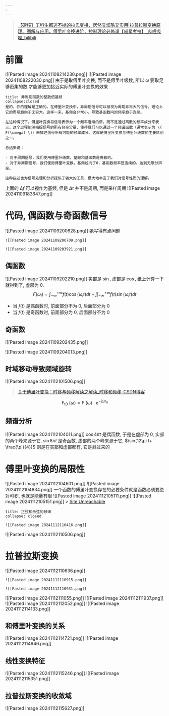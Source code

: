 ```yaml
---
~
---
```

>[【硬核】工科生都逃不掉的拉氏变换，居然又炫酷又实用|拉普拉斯变换原理、图解与应用，傅里叶变换进阶，控制理论必修课【喵星考拉】\_哔哩哔哩\_bilibili](https://www.bilibili.com/video/BV1uK2mYME36/?spm_id_from=333.788.player.switch&vd_source=56499cc54ebd02db0ac739e485d74801)
# 前置
![[Pasted image 20241108214230.png]]
![[Pasted image 20241108222030.png]]
由于是取傅里叶变换, 而不是傅里叶级数, 所以 $\omega$ 要取足够密集的数,才能够更加接近实际的傅里叶变换的效果
```ad-note
title: 非周期函数的整数倍基频
collapse:closed
是的，你的理解是正确的。在傅里叶变换中，非周期信号可以被视为周期非常大的信号，理论上它的周期趋向于无穷大。这样一来，基频会非常小，导致基函数间的频率趋于连续。

在这种情况下，傅里叶变换将信号表示为一个频率连续的谱，而不是通过离散的频率成分来表示。这个过程能够捕捉信号的所有频率分量，使得我们可以通过一个频谱函数（通常表示为 \( F(\omega) \)）来描述信号所有可能的频率成分。这就是傅里叶变换与傅里叶级数的主要区别之一。

总结来说：

- 对于周期信号，我们使用傅里叶级数，基频和基函数是离散的。
- 对于非周期信号，我们使用傅里叶变换，基频趋向于0，基函数频率是连续的，达到无限分辨率。

这种描述也为信号处理和分析提供了强大的工具，极大地丰富了我们对信号性质的理解。

```
上面的 $\Delta f$ 可以视作为基频, 但是 $\Delta t$ 并不是周期, 而是采样周期
![[Pasted image 20241109183647.png]]
# 代码, 偶函数与奇函数信号
![[Pasted image 20241109200628.png]]
她写得有点问题
```ad-col2
![[Pasted image 20241109200709.png]]

![[Pasted image 20241109203921.png]]
```
## 偶函数
 ![[Pasted image 20241109202210.png]]
实部是 $\sin$, 虚部是 $\cos$, 纸上计算一下就得到了, 虚部为 0.
$$
F(\omega_{i})=\int_{-\infty}^{+\infty}f(t)\cos(\omega_{i}t)dt-j\int_{-\infty}^{+\infty}f(t)\sin(\omega_{i}t)dt
$$
- 当 $f(t)$ 是偶函数时, 前面部分不为 $0$, 后面部分为 $0$
- 当 $f(t)$ 是奇函数时, 前面部分为 $0$, 后面部分不为 $0$
## 奇函数
![[Pasted image 20241109202435.png]]

![[Pasted image 20241109204013.png]]
## 时域移动导致频域旋转
![[Pasted image 20241112101506.png]]
>[关于傅里叶变换：时移与频移解读之解读\_时移和频移-CSDN博客](https://blog.csdn.net/zhuoqingjoking97298/article/details/122746177)

$$
\mathrm F_{\mathrm t0}\:(\mathrm\omega)=\mathrm F\:(\mathrm\omega)\cdot\mathrm e^{-\mathrm j\mathrm\omega\mathrm t_0}
$$
## 频谱分析
![[Pasted image 20241112104011.png]]
$\cos{4\pi t}$ 是偶函数, 于是在虚部为 $0$, 实部的两个峰来源于它, $\sin{8\pi t}$ 是奇函数, 虚部的两个峰来源于它, $\sin(12\pi t+ \frac{\pi}{4})$ 则是在实部和虚部都有, 它是斜过来的
# 傅里叶变换的局限性
![[Pasted image 20241112104601.png]]
![[Pasted image 20241112104834.png]]
一个函数的傅里叶变换存在的必要条件就是函数必须要绝对可积, 也就是能量有限
![[Pasted image 20241112105111.png]]
![[Pasted image 20241112105151.png]] > [Site Unreachable](https://www.zhihu.com/question/20973620/answer/2418554267)
```ad-note
title: 正弦和余弦的频谱
collapse: closed

![[Pasted image 20241112110416.png]]
```
![[Pasted image 20241112110506.png]]
# 拉普拉斯变换
![[Pasted image 20241112110636.png]]
```ad-col2
![[Pasted image 20241112110915.png]]

![[Pasted image 20241112110931.png]]
```
  ![[Pasted image 20241112111055.png]]
  ![[Pasted image 20241112111937.png]]
![[Pasted image 20241112112052.png]]
![[Pasted image 20241112114133.png]]
## 和傅里叶变换的关系
 ![[Pasted image 20241112114721.png]]
 ![[Pasted image 20241112114946.png]]
## 线性变换特征
![[Pasted image 20241112115246.png]]
![[Pasted image 20241112115351.png]]
## 拉普拉斯变换的收敛域
 ![[Pasted image 20241112115627.png]]
 